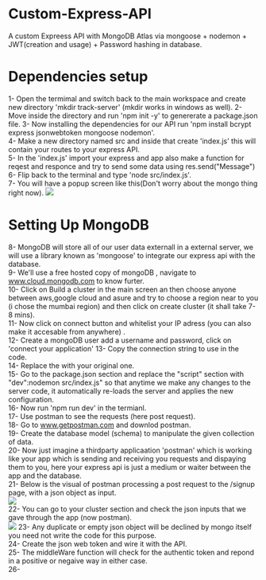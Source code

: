 # Custom-Express-API
A custom Expreess API with MongoDB Atlas via mongoose + nodemon + JWT(creation and usage) + Password hashing in database.
# Dependencies setup  
1- Open the termimal and switch back to the main workspace and create new directory 'mkdir track-server' (mkdir works in windows as well).
2- Move inside the directory and  run 'npm init -y' to genererate a package.json file.
3- Now installing the dependencies for our API run 'npm install bcrypt express jsonwebtoken mongoose nodemon'.  
4- Make a new directory named src and inside that create 'index.js' this will contain your routes to your express API.  
5- In the 'index.js' import your express and app also make a function for reqest and responce and try to send some data using res.send("Message")  
6- Flip back to the terminal and type 'node src/index.js'.  
7- You will have a popup screen like this(Don't worry about the mongo thing right now).
![](Resturant%20search%20demo/resturant%20search.gif)
# Setting Up MongoDB  
8- MongoDB will store all of our user data externall in a external server, we will use a library known as 'mongoose' to integrate our express api with the database.  
9- We'll use a free hosted copy of mongoDB , navigate to www.cloud.mongodb.com to know furter.  
10- Click on Build a cluster in the main screen an then choose anyone between aws,google cloud and asure and try to choose a region near to you (i chose the mumbai region) and then click on create cluster (it shall take 7-8 mins).  
11- Now click on connect button and whitelist your IP adress (you can also make it accesable from anywhere) .  
12- Create a mongoDB user add a username and password, click on 'connect your application' 
13- Copy the connection string to use in the code.  
14- Replace the <password> with your original one.  
15- Go to the package.json section and replace the "script" section with "dev":nodemon src/index.js" so that anytime we make any changes to the server code, it automatically re-loads the server and applies the new configuration.  
16- Now run 'npm run dev' in the termianl.  
17- Use postman to see the requests (here post request).  
18- Go to www.getpostman.com  and downlod postman.  
19- Create the database model (schema) to manipulate the given collection of data.  
20- Now just imagine a thirdparty applicaation 'postman' which is working like your app which is sending and receiving you requests and dispaying them to you, here your express api is just a medium or waiter between the app and the database.  
21- Below is the visual of postman processing a post request to the /signup page, with a json object as input.  
  ![](Resturant%20search%20demo/resturant%20search.gif)  
22- You can go to your cluster section and check the json inputs that we gave through the app (now postman).  
  ![](Resturant%20search%20demo/resturant%20search.gif) 
23- Any duplicate or empty json object will be declined by mongo itself you need not write the code for this purpose.  
24- Create the json web token and wire it with the API.  
25- The middleWare function will check for the authentic token and repond in a positive or negaive way in either case.  
26- 
